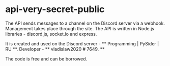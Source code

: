 # api-very-secret-public

The API sends messages to a channel on the Discord server via a webhook.
Management takes place through the site.
The API is written in Node.js libraries - discord.js, socket.io and express.

It is created and used on the Discord server - ** Programming | PySider | RU **.
Developer - ** vladislaw2020 # 7649. **

The code is free and can be borrowed. 
